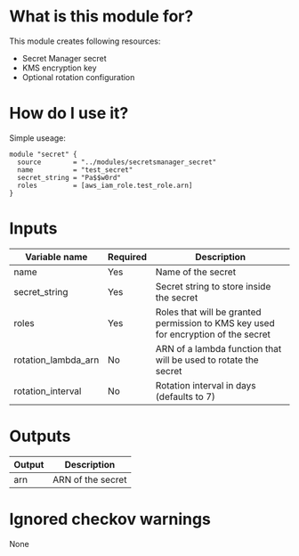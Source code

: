# What is this module for?
This module creates following resources:
* Secret Manager secret
* KMS encryption key
* Optional rotation configuration

# How do I use it?
Simple useage:

```hcl
module "secret" {
  source        = "../modules/secretsmanager_secret"
  name          = "test_secret"
  secret_string = "Pa$$w0rd"
  roles         = [aws_iam_role.test_role.arn]
}
```
# Inputs
|Variable name|Required|Description|
|-------------|--------|-----------|
|name|Yes|Name of the secret|
|secret_string|Yes|Secret string to store inside the secret|
|roles|Yes|Roles that will be granted permission to KMS key used for encryption of the secret|
|rotation_lambda_arn|No|ARN of a lambda function that will be used to rotate the secret|
|rotation_interval|No|Rotation interval in days (defaults to 7)|

# Outputs
|Output|Description|
|---|---|
|arn|ARN of the secret|

# Ignored checkov warnings

None

